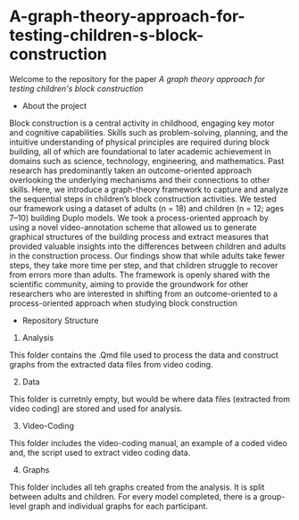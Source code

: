 # A-graph-theory-approach-for-testing-children-s-block-construction

Welcome to the repository for the paper *A graph theory approach for testing children's block construction*

- About the project

Block construction is a central activity in childhood, engaging key motor and cognitive capabilities. Skills such as problem-solving, planning, and the intuitive understanding of physical principles are required during block building, all of which are foundational to later academic achievement in domains such as science, technology, engineering, and mathematics. Past research has predominantly taken an outcome-oriented approach overlooking the underlying mechanisms and their connections to other skills. Here, we introduce a graph-theory framework to capture and analyze the sequential steps in children’s block construction activities. We tested our framework using a dataset of adults (n = 18) and children (n = 12; ages 7–10) building Duplo models. We took a process-oriented approach by using a novel video-annotation scheme that allowed us to generate graphical structures of the building process and extract measures that provided valuable insights into the differences between children and adults in the construction process. Our findings show that while adults take fewer steps, they take more time per step, and that children struggle to recover from errors more than adults. The framework is openly shared with the scientific community, aiming to provide the groundwork for other researchers who are interested in shifting from an outcome-oriented to a process-oriented approach when studying block construction

- Repository Structure
1. Analysis

This folder contains the .Qmd file used to process the data and construct graphs from the extracted data files from video coding.

2. Data

This folder is curretnly empty, but would be where data files (extracted from video coding) are stored and used for analysis.

3. Video-Coding

This folder includes the video-coding manual, an example of a coded video and, the script used to extract video coding data.

4. Graphs
  
This folder includes all teh graphs created from the analysis. It is split between adults and children. For every model completed, there is a group-level graph and individual graphs for each participant. 
